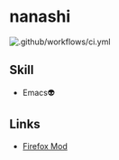 # nanashi

![.github/workflows/ci.yml](https://github.com/diohabara/diohabara/workflows/.github/workflows/ci.yml/badge.svg)

## Skill

- Emacs:alien:

## Links

- [Firefox Mod](https://slides.com/diohabara/deck)
